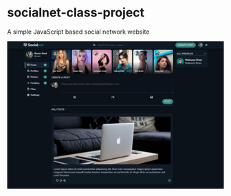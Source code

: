 # socialnet-class-project

A simple JavaScript based social network website

![ScreenShot](screencapture-brian-socialnet-netlify-app-home-html-2022-10-28-02_03_42.png?raw=true "ScreenShot")
